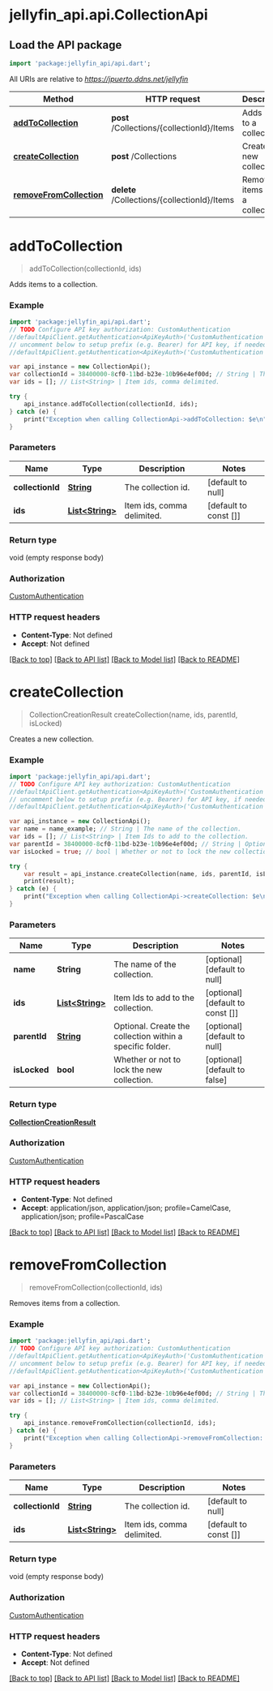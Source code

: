 # jellyfin_api.api.CollectionApi

## Load the API package
```dart
import 'package:jellyfin_api/api.dart';
```

All URIs are relative to *https://jpuerto.ddns.net/jellyfin*

Method | HTTP request | Description
------------- | ------------- | -------------
[**addToCollection**](CollectionApi.md#addToCollection) | **post** /Collections/{collectionId}/Items | Adds items to a collection.
[**createCollection**](CollectionApi.md#createCollection) | **post** /Collections | Creates a new collection.
[**removeFromCollection**](CollectionApi.md#removeFromCollection) | **delete** /Collections/{collectionId}/Items | Removes items from a collection.


# **addToCollection**
> addToCollection(collectionId, ids)

Adds items to a collection.

### Example 
```dart
import 'package:jellyfin_api/api.dart';
// TODO Configure API key authorization: CustomAuthentication
//defaultApiClient.getAuthentication<ApiKeyAuth>('CustomAuthentication').apiKey = 'YOUR_API_KEY';
// uncomment below to setup prefix (e.g. Bearer) for API key, if needed
//defaultApiClient.getAuthentication<ApiKeyAuth>('CustomAuthentication').apiKeyPrefix = 'Bearer';

var api_instance = new CollectionApi();
var collectionId = 38400000-8cf0-11bd-b23e-10b96e4ef00d; // String | The collection id.
var ids = []; // List<String> | Item ids, comma delimited.

try { 
    api_instance.addToCollection(collectionId, ids);
} catch (e) {
    print("Exception when calling CollectionApi->addToCollection: $e\n");
}
```

### Parameters

Name | Type | Description  | Notes
------------- | ------------- | ------------- | -------------
 **collectionId** | [**String**](.md)| The collection id. | [default to null]
 **ids** | [**List&lt;String&gt;**](String.md)| Item ids, comma delimited. | [default to const []]

### Return type

void (empty response body)

### Authorization

[CustomAuthentication](../README.md#CustomAuthentication)

### HTTP request headers

 - **Content-Type**: Not defined
 - **Accept**: Not defined

[[Back to top]](#) [[Back to API list]](../README.md#documentation-for-api-endpoints) [[Back to Model list]](../README.md#documentation-for-models) [[Back to README]](../README.md)

# **createCollection**
> CollectionCreationResult createCollection(name, ids, parentId, isLocked)

Creates a new collection.

### Example 
```dart
import 'package:jellyfin_api/api.dart';
// TODO Configure API key authorization: CustomAuthentication
//defaultApiClient.getAuthentication<ApiKeyAuth>('CustomAuthentication').apiKey = 'YOUR_API_KEY';
// uncomment below to setup prefix (e.g. Bearer) for API key, if needed
//defaultApiClient.getAuthentication<ApiKeyAuth>('CustomAuthentication').apiKeyPrefix = 'Bearer';

var api_instance = new CollectionApi();
var name = name_example; // String | The name of the collection.
var ids = []; // List<String> | Item Ids to add to the collection.
var parentId = 38400000-8cf0-11bd-b23e-10b96e4ef00d; // String | Optional. Create the collection within a specific folder.
var isLocked = true; // bool | Whether or not to lock the new collection.

try { 
    var result = api_instance.createCollection(name, ids, parentId, isLocked);
    print(result);
} catch (e) {
    print("Exception when calling CollectionApi->createCollection: $e\n");
}
```

### Parameters

Name | Type | Description  | Notes
------------- | ------------- | ------------- | -------------
 **name** | **String**| The name of the collection. | [optional] [default to null]
 **ids** | [**List&lt;String&gt;**](String.md)| Item Ids to add to the collection. | [optional] [default to const []]
 **parentId** | [**String**](.md)| Optional. Create the collection within a specific folder. | [optional] [default to null]
 **isLocked** | **bool**| Whether or not to lock the new collection. | [optional] [default to false]

### Return type

[**CollectionCreationResult**](CollectionCreationResult.md)

### Authorization

[CustomAuthentication](../README.md#CustomAuthentication)

### HTTP request headers

 - **Content-Type**: Not defined
 - **Accept**: application/json, application/json; profile=CamelCase, application/json; profile=PascalCase

[[Back to top]](#) [[Back to API list]](../README.md#documentation-for-api-endpoints) [[Back to Model list]](../README.md#documentation-for-models) [[Back to README]](../README.md)

# **removeFromCollection**
> removeFromCollection(collectionId, ids)

Removes items from a collection.

### Example 
```dart
import 'package:jellyfin_api/api.dart';
// TODO Configure API key authorization: CustomAuthentication
//defaultApiClient.getAuthentication<ApiKeyAuth>('CustomAuthentication').apiKey = 'YOUR_API_KEY';
// uncomment below to setup prefix (e.g. Bearer) for API key, if needed
//defaultApiClient.getAuthentication<ApiKeyAuth>('CustomAuthentication').apiKeyPrefix = 'Bearer';

var api_instance = new CollectionApi();
var collectionId = 38400000-8cf0-11bd-b23e-10b96e4ef00d; // String | The collection id.
var ids = []; // List<String> | Item ids, comma delimited.

try { 
    api_instance.removeFromCollection(collectionId, ids);
} catch (e) {
    print("Exception when calling CollectionApi->removeFromCollection: $e\n");
}
```

### Parameters

Name | Type | Description  | Notes
------------- | ------------- | ------------- | -------------
 **collectionId** | [**String**](.md)| The collection id. | [default to null]
 **ids** | [**List&lt;String&gt;**](String.md)| Item ids, comma delimited. | [default to const []]

### Return type

void (empty response body)

### Authorization

[CustomAuthentication](../README.md#CustomAuthentication)

### HTTP request headers

 - **Content-Type**: Not defined
 - **Accept**: Not defined

[[Back to top]](#) [[Back to API list]](../README.md#documentation-for-api-endpoints) [[Back to Model list]](../README.md#documentation-for-models) [[Back to README]](../README.md)

